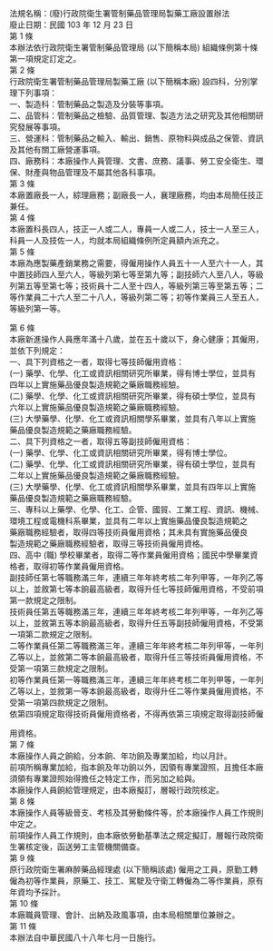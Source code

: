 法規名稱：(廢)行政院衛生署管制藥品管理局製藥工廠設置辦法  
廢止日期：民國 103 年 12 月 23 日  
第 1 條  
本辦法依行政院衛生署管制藥品管理局 (以下簡稱本局) 組織條例第十條  
第一項規定訂定之。  
第 2 條  
行政院衛生署管制藥品管理局製藥工廠 (以下簡稱本廠) 設四科，分別掌  
理下列事項：  
一、製造科：管制藥品之製造及分裝等事項。  
二、品管科：管制藥品之檢驗、品質管理、製造方法之研究及其他相關研  
究發展等事項。  
三、營運科：管制藥品之輸入、輸出、銷售、原物料與成品之保管、資訊  
及其他有關工廠營運事項。  
四、廠務科：本廠操作人員管理、文書、庶務、議事、勞工安全衛生、環  
保、財產與物品管理及不屬其他各科事項。  
第 3 條  
本廠置廠長一人，綜理廠務；副廠長一人，襄理廠務，均由本局簡任技正  
兼任。  
第 4 條  
本廠置科長四人，技正一人或二人，專員一人或二人，技士一人至三人，  
科員一人及技佐一人，均就本局組織條例所定員額內派充之。  
第 5 條  
本廠為應製藥產銷業務之需要，得僱用操作人員五十一人至六十一人，其  
中置技師四人至六人，等級列第七等至第九等；副技師六人至八人，等級  
列第五等至第七等；技術員十二人至十四人，等級列第三等至第五等；二  
等作業員二十六人至二十八人，等級列第二等；初等作業員三人至五人，  
等級列第一等。  


第 6 條  
本廠新進操作人員應年滿十八歲，並在五十歲以下，身心健康；其僱用，  
並依下列規定：  
一、具下列資格之一者，取得七等技師僱用資格：  
(一) 藥學、化學、化工或資訊相關研究所畢業，得有博士學位，並具有  
四年以上實施藥品優良製造規範之藥廠職務經驗。  
(二) 藥學、化學、化工或資訊相關研究所畢業，得有碩士學位，並具有  
六年以上實施藥品優良製造規範之藥廠職務經驗。  
(三) 大學藥學、化學、化工或資訊相關學系畢業，並具有八年以上實施  
藥品優良製造規範之藥廠職務經驗。  
二、具下列資格之一者，取得五等副技師僱用資格：  
(一) 藥學、化學、化工或資訊相關研究所畢業，得有博士學位。  
(二) 藥學、化學、化工或資訊相關研究所畢業，得有碩士學位，並具有  
二年以上實施藥品優良製造規範之藥廠職務經驗。  
(三) 大學藥學、化學、化工或資訊相關學系畢業，並具有四年以上實施  
藥品優良製造規範之藥廠職務經驗。  
三、專科以上藥學、化學、化工、企管、國貿、工業工程、資訊、機械、  
環境工程或電機科系畢業，並具有二年以上實施藥品優良製造規範之  
藥廠職務經驗者，取得四等技術員僱用資格；其未具有實施藥品優良  
製造規範之藥廠職務經驗者，取得三等技術員僱用資格。  
四、高中 (職) 學校畢業者，取得二等作業員僱用資格；國民中學畢業資  
格者，取得初等作業員僱用資格。  
副技師任第七等職務滿三年，連續三年年終考核二年列甲等，一年列乙等  
以上，並敘第七等本餉最高級者，取得升任七等技師僱用資格，不受前項  
第一款規定之限制。  
技術員任第五等職務滿三年，連續三年年終考核二年列甲等，一年列乙等  
以上，並敘第五等本餉最高級者，取得升任五等副技師僱用資格，不受第  
一項第二款規定之限制。  
二等作業員任第二等職務滿三年，連續三年年終考核二年列甲等，一年列  
乙等以上，並敘第二等本餉最高級者，取得升任三等技術員僱用資格，不  
受第一項第三款規定之限制。  
初等作業員任第一等職務滿三年，連續三年年終考核二年列甲等，一年列  
乙等以上，並敘第一等本餉最高級者，取得升任二等作業員僱用資格，不  
受第一項第四款規定之限制。  
依第四項規定取得技術員僱用資格者，不得再依第三項規定取得副技師僱  


用資格。  
第 7 條  
本廠操作人員之餉給，分本餉、年功餉及專業加給，均以月計。  
前項所稱專業加給，指本餉及年功餉以外，因領有專業證照，且擔任本廠  
須領有專業證照始得擔任之特定工作，而另加之給與。  
本廠操作人員餉給管理規定，由本廠擬訂，層報行政院核定。  
第 8 條  
本廠操作人員等級晉支、考核及其勞動條件等，於本廠操作人員工作規則  
中定之。  
前項操作人員工作規則，由本廠依勞動基準法之規定擬訂，層報行政院衛  
生署核定後，函送勞工主管機關備查。  
第 9 條  
原行政院衛生署麻醉藥品經理處 (以下簡稱該處) 僱用之工員，原勤工轉  
僱為初等作業員，原藥工、技工、駕駛及守衛工轉僱為二等作業員，原有  
年資均予採計。  
第 10 條  
本廠職員管理、會計、出納及政風事項，由本局相關單位兼辦之。  
第 11 條  
本辦法自中華民國八十八年七月一日施行。  


